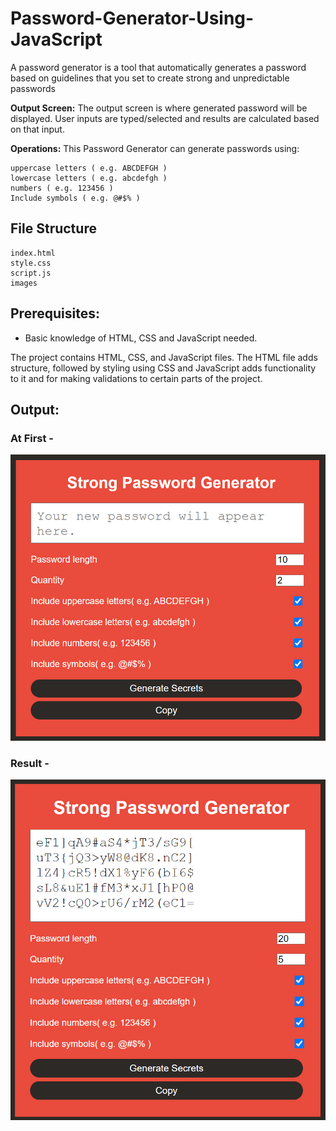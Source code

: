 # Password-Generator-Using-JavaScript
A password generator is a tool that automatically generates a password based on guidelines that you set to create strong and unpredictable passwords

**Output Screen:** The output screen is where generated password will be displayed. User inputs are typed/selected and results are calculated based on that input.

**Operations:** This Password Generator can generate passwords using:

```
uppercase letters ( e.g. ABCDEFGH )
lowercase letters ( e.g. abcdefgh )
numbers ( e.g. 123456 )
Include symbols ( e.g. @#$% )
```
## File Structure
```
index.html
style.css
script.js
images
```

## Prerequisites: 
* Basic knowledge of HTML, CSS and JavaScript needed. 

The project contains HTML, CSS, and JavaScript files. The HTML file adds structure, followed by styling using CSS and JavaScript adds functionality to it and for making validations to certain parts of the project.

## Output:

### At First -

![UI](https://github.com/rohitpandey49/Password-Generator-Using-JavaScript/blob/main/images/UI.PNG)

### Result - 

![Result](https://github.com/rohitpandey49/Password-Generator-Using-JavaScript/blob/main/images/output.PNG)
